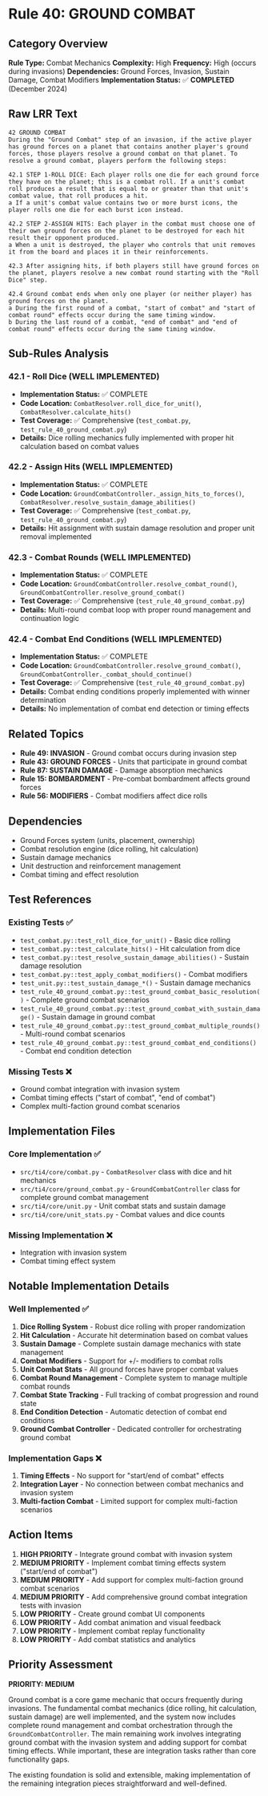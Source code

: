 # Rule 40: GROUND COMBAT

## Category Overview
**Rule Type:** Combat Mechanics
**Complexity:** High
**Frequency:** High (occurs during invasions)
**Dependencies:** Ground Forces, Invasion, Sustain Damage, Combat Modifiers
**Implementation Status:** ✅ **COMPLETED** (December 2024)

## Raw LRR Text
```
42 GROUND COMBAT
During the "Ground Combat" step of an invasion, if the active player has ground forces on a planet that contains another player's ground forces, those players resolve a ground combat on that planet. To resolve a ground combat, players perform the following steps:

42.1 STEP 1-ROLL DICE: Each player rolls one die for each ground force they have on the planet; this is a combat roll. If a unit's combat roll produces a result that is equal to or greater than that unit's combat value, that roll produces a hit.
a If a unit's combat value contains two or more burst icons, the player rolls one die for each burst icon instead.

42.2 STEP 2-ASSIGN HITS: Each player in the combat must choose one of their own ground forces on the planet to be destroyed for each hit result their opponent produced.
a When a unit is destroyed, the player who controls that unit removes it from the board and places it in their reinforcements.

42.3 After assigning hits, if both players still have ground forces on the planet, players resolve a new combat round starting with the "Roll Dice" step.

42.4 Ground combat ends when only one player (or neither player) has ground forces on the planet.
a During the first round of a combat, "start of combat" and "start of combat round" effects occur during the same timing window.
b During the last round of a combat, "end of combat" and "end of combat round" effects occur during the same timing window.
```

## Sub-Rules Analysis

### 42.1 - Roll Dice (WELL IMPLEMENTED)
- **Implementation Status:** ✅ COMPLETE
- **Code Location:** `CombatResolver.roll_dice_for_unit()`, `CombatResolver.calculate_hits()`
- **Test Coverage:** ✅ Comprehensive (`test_combat.py`, `test_rule_40_ground_combat.py`)
- **Details:** Dice rolling mechanics fully implemented with proper hit calculation based on combat values

### 42.2 - Assign Hits (WELL IMPLEMENTED)
- **Implementation Status:** ✅ COMPLETE
- **Code Location:** `GroundCombatController._assign_hits_to_forces()`, `CombatResolver.resolve_sustain_damage_abilities()`
- **Test Coverage:** ✅ Comprehensive (`test_combat.py`, `test_rule_40_ground_combat.py`)
- **Details:** Hit assignment with sustain damage resolution and proper unit removal implemented

### 42.3 - Combat Rounds (WELL IMPLEMENTED)
- **Implementation Status:** ✅ COMPLETE
- **Code Location:** `GroundCombatController.resolve_combat_round()`, `GroundCombatController.resolve_ground_combat()`
- **Test Coverage:** ✅ Comprehensive (`test_rule_40_ground_combat.py`)
- **Details:** Multi-round combat loop with proper round management and continuation logic

### 42.4 - Combat End Conditions (WELL IMPLEMENTED)
- **Implementation Status:** ✅ COMPLETE
- **Code Location:** `GroundCombatController.resolve_ground_combat()`, `GroundCombatController._combat_should_continue()`
- **Test Coverage:** ✅ Comprehensive (`test_rule_40_ground_combat.py`)
- **Details:** Combat ending conditions properly implemented with winner determination
- **Details:** No implementation of combat end detection or timing effects

## Related Topics
- **Rule 49: INVASION** - Ground combat occurs during invasion step
- **Rule 43: GROUND FORCES** - Units that participate in ground combat
- **Rule 87: SUSTAIN DAMAGE** - Damage absorption mechanics
- **Rule 15: BOMBARDMENT** - Pre-combat bombardment affects ground forces
- **Rule 56: MODIFIERS** - Combat modifiers affect dice rolls

## Dependencies
- Ground Forces system (units, placement, ownership)
- Combat resolution engine (dice rolling, hit calculation)
- Sustain damage mechanics
- Unit destruction and reinforcement management
- Combat timing and effect resolution

## Test References

### Existing Tests ✅
- `test_combat.py::test_roll_dice_for_unit()` - Basic dice rolling
- `test_combat.py::test_calculate_hits()` - Hit calculation from dice
- `test_combat.py::test_resolve_sustain_damage_abilities()` - Sustain damage resolution
- `test_combat.py::test_apply_combat_modifiers()` - Combat modifiers
- `test_unit.py::test_sustain_damage_*()` - Sustain damage mechanics
- `test_rule_40_ground_combat.py::test_ground_combat_basic_resolution()` - Complete ground combat scenarios
- `test_rule_40_ground_combat.py::test_ground_combat_with_sustain_damage()` - Sustain damage in ground combat
- `test_rule_40_ground_combat.py::test_ground_combat_multiple_rounds()` - Multi-round combat scenarios
- `test_rule_40_ground_combat.py::test_ground_combat_end_conditions()` - Combat end condition detection

### Missing Tests ❌
- Ground combat integration with invasion system
- Combat timing effects ("start of combat", "end of combat")
- Complex multi-faction ground combat scenarios

## Implementation Files

### Core Implementation ✅
- `src/ti4/core/combat.py` - `CombatResolver` class with dice and hit mechanics
- `src/ti4/core/ground_combat.py` - `GroundCombatController` class for complete ground combat management
- `src/ti4/core/unit.py` - Unit combat stats and sustain damage
- `src/ti4/core/unit_stats.py` - Combat values and dice counts

### Missing Implementation ❌
- Integration with invasion system
- Combat timing effect system

## Notable Implementation Details

### Well Implemented ✅
1. **Dice Rolling System** - Robust dice rolling with proper randomization
2. **Hit Calculation** - Accurate hit determination based on combat values
3. **Sustain Damage** - Complete sustain damage mechanics with state management
4. **Combat Modifiers** - Support for +/- modifiers to combat rolls
5. **Unit Combat Stats** - All ground forces have proper combat values
6. **Combat Round Management** - Complete system to manage multiple combat rounds
7. **Combat State Tracking** - Full tracking of combat progression and round state
8. **End Condition Detection** - Automatic detection of combat end conditions
9. **Ground Combat Controller** - Dedicated controller for orchestrating ground combat

### Implementation Gaps ❌
1. **Timing Effects** - No support for "start/end of combat" effects
2. **Integration Layer** - No connection between combat mechanics and invasion system
3. **Multi-faction Combat** - Limited support for complex multi-faction scenarios

## Action Items

1. **HIGH PRIORITY** - Integrate ground combat with invasion system
2. **MEDIUM PRIORITY** - Implement combat timing effects system ("start/end of combat")
3. **MEDIUM PRIORITY** - Add support for complex multi-faction ground combat scenarios
4. **MEDIUM PRIORITY** - Add comprehensive ground combat integration tests with invasion
5. **LOW PRIORITY** - Create ground combat UI components
6. **LOW PRIORITY** - Add combat animation and visual feedback
7. **LOW PRIORITY** - Implement combat replay functionality
8. **LOW PRIORITY** - Add combat statistics and analytics

## Priority Assessment
**PRIORITY: MEDIUM**

Ground combat is a core game mechanic that occurs frequently during invasions. The fundamental combat mechanics (dice rolling, hit calculation, sustain damage) are well implemented, and the system now includes complete round management and combat orchestration through the `GroundCombatController`. The main remaining work involves integrating ground combat with the invasion system and adding support for combat timing effects. While important, these are integration tasks rather than core functionality gaps.

The existing foundation is solid and extensible, making implementation of the remaining integration pieces straightforward and well-defined.
